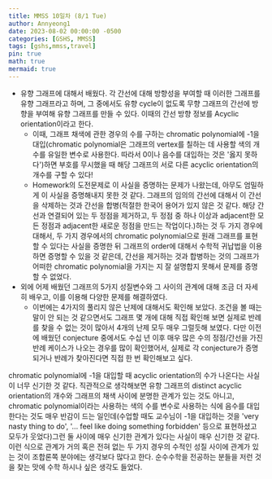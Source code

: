 ```yaml
---
title: MMSS 10일차 (8/1 Tue)
author: Annyeong1
date: 2023-08-02 00:00:00 -0500
categories: [GSHS, MMSS]
tags: [gshs,mmss,travel]
pin: true
math: true
mermaid: true
---
```

- 유향 그래프에 대해서 배웠다. 각 간선에 대해 방향성을 부여할 때 이러한 그래프를 유향 그래프라고 하며, 그 중에서도 유향 cycle이 없도록 무향 그래프의 간선에 방향을 부여해 유향 그래프를 만들 수 있다. 이때의 간선 방향 정보를 Acyclic orientation이라고 한다.
	- 이때, 그래프 채색에 관한 경우의 수를 구하는 chromatic polynomial에 -1을 대입(chromatic polynomial은 그래프의 vertex를 칠하는 데 사용할 색의 개수를 유일한 변수로 사용한다. 따라서 0이나 음수를 대입하는 것은 '옳지 못하다')하면 부호를 무시했을 때 해당 그래프의 서로 다른 acyclic orientation의 개수를 구할 수 있다!
	- Homework의 도전문제로 이 사실을 증명하는 문제가 나왔는데, 아무도 엄밀하게 이 사실을 증명해내지 못한 것 같다. 그래프의 임의의 간선에 대해서 이 간선을 삭제하는 것과 간선을 합병(적절한 한국어 용어가 있지 않은 것 같다. 해당 간선과 연결되어 있는 두 정점을 제거하고, 두 정점 중 하나 이상과 adjacent한 모든 정점과 adjacent한 새로운 정점을 만드는 작업이다.)하는 것 두 가지 경우에 대해서, 두 가지 경우에서의 chromatic polynomial으로 원래 그래프를 표현할 수 있다는 사실을 증명한 뒤 그래프의 order에 대해서 수학적 귀납법을 이용하면 증명할 수 있을 것 같은데, 간선을 제거하는 것과 합병하는 것의 그래프가 어떠한 chromatic polynomial을 가지는 지 잘 설명합지 못해서 문제를 증명할 수 없었다.
- 외에 어제 배웠던 그래프의 5가지 성질변수와 그 사이의 관계에 대해 조금 더 자세히 배우고, 이를 이용해 다양한 문제를 해결하였다.
	- 이번에는 4가지의 풀리지 않은 난제에 대해서도 확인해 보았다. 조건을 볼 때는 말이 안 되는 것 같으면서도 그래프 몇 개에 대해 직접 확인해 보면 실제로 반례를 찾을 수 없는 것이 많아서 4개의 난제 모두 매우 그럴듯해 보였다. 다만 이전에 배웠던 conjecture 중에서도 수십 년 이후 매우 많은 수의 정점/간선을 가진 반례 케이스가 나오는 경우를 많이 확인했어서, 실제로 각 conjecture가 증명되거나 반례가 찾아진다면 직접 한 번 확인해보고 싶다.



chromatic polynomial에 -1을 대입할 때 acyclic orientation의 수가 나온다는 사실이 너무 신기한 것 같다. 직관적으로 생각해보면 유항 그래프의 distinct acyclic orientation의 개수와 그래프의 채색 사이에 분명한 관계가 있는 것도 아니고,  chromatic polynomial이라는 사용하는 색의 수를 변수로 사용하는 식에 음수를 대입한다는 것도 매우 반감이 드는 일인데(수업할 때도 교수님이 -1을 대입하는 것을 'very nasty thing to do', '... feel like doing something forbidden' 등으로 표현하셨고 모두가 웃었다)그런 둘 사이에 매우 신기한 관계가 있다는 사실이 매우 신기한 것 같다. 이런 식으로 관계가 거의 혹은 전혀 없는 두 가지 경우의 수적인 성질 사이에 관계가 있는 것이 조합론쪽 분야에는 생각보다 많다고 한다. 순수수학을 전공하는 분들을 저런 것을 찾는 맛에 수학 하시나 싶은 생각도 들었다.
